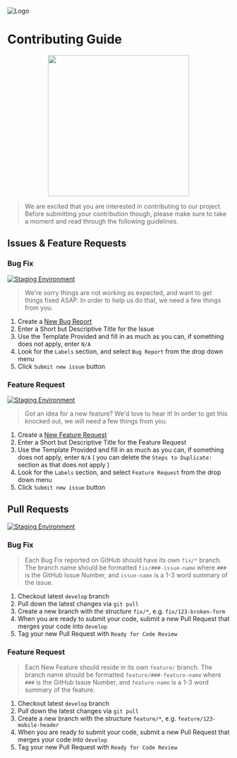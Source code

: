 ![Logo](https://sfccdevops.s3.amazonaws.com/logo-128.png "Logo")

Contributing Guide
===

<img src="https://octodex.github.com/images/inspectocat.jpg" width="320" style="display: block; margin: 0 auto;">

> We are excited that you are interested in contributing to our project. Before submitting your contribution though, please make sure to take a moment and read through the following guidelines.

Issues & Feature Requests
---

### Bug Fix

[![Staging Environment](https://img.shields.io/badge/Create-Bug_Report-fbca04.svg?style=for-the-badge&logo=github&logoColor=ffffff&logoWidth=16)](https://github.com/sfccdevops/sfcc-cartridge-diff/issues/new?labels=Bug%20Report)

> We're sorry things are not working as expected, and want to get things fixed ASAP. In order to help us do that, we need a few things from you.

1. Create a [New Bug Report](https://github.com/sfccdevops/sfcc-cartridge-diff/issues/new?labels=Bug%20Report)
2. Enter a Short but Descriptive Title for the Issue
3. Use the Template Provided and fill in as much as you can, if something does not apply, enter `N/A`
4. Look for the `Labels` section, and select `Bug Report` from the drop down menu
5. Click `Submit new issue` button

### Feature Request

[![Staging Environment](https://img.shields.io/badge/Create-Feature_Request-9933cc.svg?style=for-the-badge&logo=github&logoColor=ffffff&logoWidth=16)](https://github.com/sfccdevops/sfcc-cartridge-diff/issues/new?labels=Feature%20Request)

> Got an idea for a new feature? We'd love to hear it! In order to get this knocked out, we will need a few things from you.

1. Create a [New Feature Request](https://github.com/sfccdevops/sfcc-cartridge-diff/issues/new?labels=Feature%20Request)
2. Enter a Short but Descriptive Title for the Feature Request
3. Use the Template Provided and fill in as much as you can, if something does not apply, enter `N/A` ( you can delete the `Steps to Duplicate:` section as that does not apply )
4. Look for the `Labels` section, and select `Feature Request` from the drop down menu
5. Click `Submit new issue` button

Pull Requests
---

[![Staging Environment](https://img.shields.io/badge/Create-Pull_Request-006b75.svg?style=for-the-badge&logo=github&logoColor=ffffff&logoWidth=16)](https://github.com/sfccdevops/sfcc-cartridge-diff/compare?labels=Ready%20For%20Code%20Review)

### Bug Fix

> Each Bug Fix reported on GitHub should have its own `fix/*` branch.  The branch name should be formatted `fix/###-issue-name` where `###` is the GitHub Issue Number, and `issue-name` is a 1-3 word summary of the issue.

1. Checkout latest `develop` branch
2. Pull down the latest changes via `git pull`
3. Create a new branch with the structure `fix/*`, e.g. `fix/123-broken-form`
4. When you are ready to submit your code, submit a new Pull Request that merges your code into `develop`
5. Tag your new Pull Request with `Ready for Code Review`

### Feature Request

> Each New Feature should reside in its own `feature/` branch. The branch name should be formatted `feature/###-feature-name` where `###` is the GitHub Issue Number, and `feature-name` is a 1-3 word summary of the feature.

1. Checkout latest `develop` branch
2. Pull down the latest changes via `git pull`
3. Create a new branch with the structure `feature/*`, e.g. `feature/123-mobile-header`
4. When you are ready to submit your code, submit a new Pull Request that merges your code into `develop`
5. Tag your new Pull Request with `Ready for Code Review`
